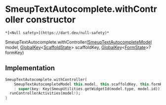 


# SmeupTextAutocomplete.withController constructor




    *[<Null safety>](https://dart.dev/null-safety)*



SmeupTextAutocomplete.withController([SmeupTextAutocompleteModel](../../smeup_models_widgets_smeup_text_autocomplete_model/SmeupTextAutocompleteModel-class.md) model, [GlobalKey](https://api.flutter.dev/flutter/widgets/GlobalKey-class.html)&lt;[ScaffoldState](https://api.flutter.dev/flutter/material/ScaffoldState-class.html)> scaffoldKey, [GlobalKey](https://api.flutter.dev/flutter/widgets/GlobalKey-class.html)&lt;[FormState](https://api.flutter.dev/flutter/widgets/FormState-class.html)>? formKey)





## Implementation

```dart
SmeupTextAutocomplete.withController(
    SmeupTextAutocompleteModel this.model, this.scaffoldKey, this.formKey)
    : super(key: Key(SmeupUtilities.getWidgetId(model.type, model.id))) {
  runControllerActivities(model!);
}
```








